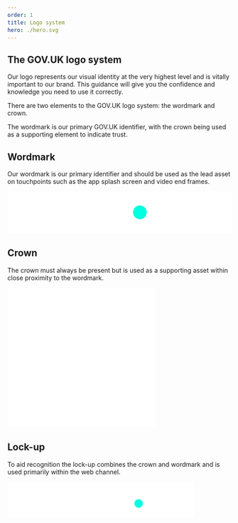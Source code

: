 ```yaml
---
order: 1
title: Logo system
hero: ./hero.svg
---
```


## The GOV.UK logo system

Our logo represents our visual identity at the very highest level and is vitally important to our brand. This guidance will give you the confidence and knowledge you need to use it correctly.

There are two elements to the GOV.UK logo system: the wordmark and crown.

The wordmark is our primary GOV.UK identifier, with the crown being used as a supporting element to indicate trust.

## Wordmark

Our wordmark is our primary identifier and should be used as the lead asset on touchpoints such as the app splash screen and video end frames.

![The wordmark for "GOV.UK". The dot is centred vertically and coloured in accent teal.](./logo-elements/wordmark.svg)

## Crown

The crown must always be present but is used as a supporting asset within close proximity to the wordmark.

![The crown element of the GOV.UK logo.](./logo-elements/crown.svg)

## Lock-up

To aid recognition the lock-up combines the crown and wordmark and is used primarily within the web channel.

![The lock-up of the crown and GOV.UK wordmark shown together.](./logo-elements/lockup.svg)
